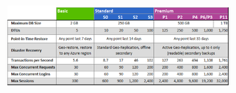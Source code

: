 ![Niveaux de service et niveaux de performances](./media/sql-database-service-tiers-table/sql-database-service-tiers-table.png)

<!---HONumber=September15_HO1-->